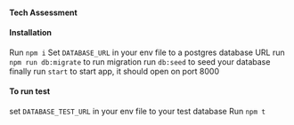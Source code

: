 #### Tech Assessment

#### Installation
Run `npm i`
Set `DATABASE_URL` in your env file to a postgres database URL
run `npm run db:migrate` to run migration
run `db:seed` to seed your database
finally run `start` to start app, it should open on port 8000


#### To run test 
set `DATABASE_TEST_URL` in your env file to your test database
Run `npm t`

